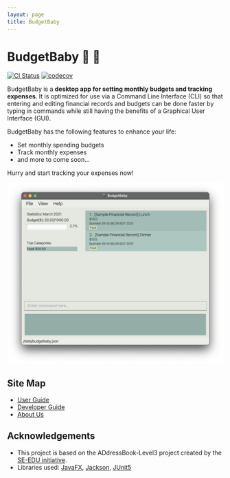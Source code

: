 ```yaml
---
layout: page
title: BudgetBaby
---
```


# BudgetBaby :baby: :money_with_wings:

[![CI Status](https://github.com/se-edu/addressbook-level3/workflows/Java%20CI/badge.svg)](https://github.com/se-edu/addressbook-level3/actions)
[![codecov](https://codecov.io/gh/AY2021S2-CS2103T-W14-2/tp/badge.svg)](https://app.codecov.io/gh/AY2021S2-CS2103T-W14-2/tp)

BudgetBaby is a **desktop app for setting monthly budgets and tracking expenses**. It is optimized for use via a Command Line Interface (CLI) so that entering and editing financial records and budgets can be done faster by typing in commands while still having the benefits of a Graphical User Interface (GUI).

BudgetBaby has the following features to enhance your life:

- Set monthly spending budgets
- Track monthly expenses
- and more to come soon...

Hurry and start tracking your expenses now!

![Ui](images/Ui.png)

## Site Map

- [User Guide](https://ay2021s2-cs2103t-w14-2.github.io/tp/UserGuide.html)
- [Developer Guide](https://ay2021s2-cs2103t-w14-2.github.io/tp/DeveloperGuide.html)
- [About Us](https://ay2021s2-cs2103t-w14-2.github.io/tp/AboutUs.html)

## Acknowledgements

- This project is based on the ADdressBook-Level3 project created by the [SE-EDU initiative](https://se-education.org).
- Libraries used: [JavaFX](https://openjfx.io/), [Jackson](https://github.com/FasterXML/jackson), [JUnit5](https://github.com/junit-team/junit5)
